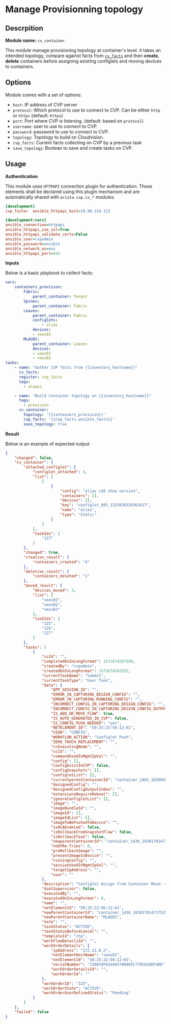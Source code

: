 # Manage Provisionning topology

## Descrpition

__Module name:__ `cv_container`

This module manage provisioning topology at container's level. it takes an intended topology, compare against facts from [`cv_facts`](cv_facts.md) and then __create__, __delete__ containers before assigning existing configlets and moving devices to containers.

## Options

Module comes with a set of options:

- `host`: IP address of CVP server
- `protocol`: Which protocol to use to connect to CVP. Can be either `http` or `https` (default: `https`)
- `port`: Port where CVP is listening. (default: based on `protocol`)
- `username`: user to use to connect to CVP.
- `password`: password to use to connect to CVP.
- `topology`: Topology to build on Cloudvision.
- `cvp_facts`: Current facts collecting on CVP by a previous task
- `save_topology`: Boolean to save and create tasks on CVP.

## Usage

__Authentication__

This module uses `HTTPAPI` connection plugin for authentication. These elements shall be declared using this plugin mechanism and are automatically shared with `arista.cvp.cv_*` modules.

```ini
[development]
cvp_foster  ansible_httpapi_host=10.90.224.122

[development:vars]
ansible_connection=httpapi
ansible_httpapi_use_ssl=True
ansible_httpapi_validate_certs=False
ansible_user=cvpadmin
ansible_password=ansible
ansible_network_os=eos
ansible_httpapi_port=443
```

__Inputs__

Below is a basic playbook to collect facts:

```yaml
vars:
    containers_provision:
        Fabric:
            parent_container: Tenant
        Spines:
            parent_container: Fabric
        Leaves:
            parent_container: Fabric
            configlets:
                - alias
            devices:
            - veos03
        MLAG01:
            parent_container: Leaves
            devices:
            - veos01
            - veos02
tasks:
    - name: "Gather CVP facts from {{inventory_hostname}}"
      cv_facts:
      register: cvp_facts
      tags:
        - always

    - name: "Build Container topology on {{inventory_hostname}}"
      tags:
        - provision
      cv_container:
        topology: '{{containers_provision}}'
        cvp_facts: '{{cvp_facts.ansible_facts}}'
        save_topology: true
```

__Result__

Below is an example of expected output

```json
{
    "changed": false,
    "cv_container": {
        "attached_configlet": {
            "configlet_attached": 4,
            "list": [
                [
                    {
                        "config": "alias v10 show version",
                        "containers": [],
                        "devices": [],
                        "key": "configlet_885_1325820320363417",
                        "name": "alias",
                        "type": "Static"
                    }
                ]
            ],
            "taskIds": [
                "127"
            ]
        },
        "changed": true,
        "creation_result": {
            "containers_created": "4"
        },
        "deletion_result": {
            "containers_deleted": "1"
        },
        "moved_result": {
            "devices_moved": 3,
            "list": [
                "veos01",
                "veos02",
                "veos03"
            ],
            "taskIds": [
                "125",
                "126",
                "127"
            ]
        },
        "tasks": [
            {
                "ccId": "",
                "completedOnInLongFormat": 1571674207598,
                "createdBy": "cvpadmin",
                "createdOnInLongFormat": 1571674202552,
                "currentTaskName": "Submit",
                "currentTaskType": "User Task",
                "data": {
                    "APP_SESSION_ID": "",
                    "ERROR_IN_CAPTURING_DESIGN_CONFIG": "",
                    "ERROR_IN_CAPTURING_RUNNING_CONFIG": "",
                    "INCORRECT_CONFIG_IN_CAPTURING_DESIGN_CONFIG": "",
                    "INCORRECT_CONFIG_IN_CAPTURING_DESIGN_CONFIG_OUTPUT_INDEX": "",
                    "IS_ADD_OR_MOVE_FLOW": true,
                    "IS_AUTO_GENERATED_IN_CVP": false,
                    "IS_CONFIG_PUSH_NEEDED": "yes",
                    "NETELEMENT_ID": "50:25:22:56:12:61",
                    "VIEW": "CONFIG",
                    "WORKFLOW_ACTION": "Configlet Push",
                    "ZERO_TOUCH_REPLACEMENT": "",
                    "ccExecutingNode": "",
                    "ccId": "",
                    "commandUsedInMgmtIpVal": "",
                    "config": [],
                    "configExistInCVP": false,
                    "configSnapshots": [],
                    "configletList": [],
                    "currentparentContainerId": "container_1401_1830045226427188",
                    "designedConfig": "",
                    "designedConfigOutputIndex": "",
                    "extensionsRequireReboot": [],
                    "ignoreConfigletList": [],
                    "image": "",
                    "imageBundleId": "",
                    "imageId": [],
                    "imageIdList": [],
                    "imageToBePushedToDevice": "",
                    "isDCAEnabled": false,
                    "isRollbackFromSnapshotFlow": false,
                    "isRollbackTask": false,
                    "newparentContainerId": "container_1436_1830170147175295",
                    "noOfRe-Tries": 0,
                    "preRollbackImage": "",
                    "presentImageInDevice": "",
                    "runningConfig": "",
                    "sessionUsedInMgmtIpVal": "",
                    "targetIpAddress": "",
                    "user": ""
                },
                "description": "Configlet Assign from Container Move: veos01",
                "dualSupervisor": false,
                "executedBy": "",
                "executedOnInLongFormat": 0,
                "name": "",
                "netElementId": "50:25:22:56:12:61",
                "newParentContainerId": "container_1436_1830170147175295",
                "newParentContainerName": "MLAG01",
                "note": "",
                "taskStatus": "ACTIVE",
                "taskStatusBeforeCancel": "",
                "templateId": "ztp",
                "workFlowDetailsId": "",
                "workOrderDetails": {
                    "ipAddress": "172.23.0.2",
                    "netElementHostName": "veos01",
                    "netElementId": "50:25:22:56:12:61",
                    "serialNumber": "728870FA16465700865C770C620DF4DE",
                    "workOrderDetailsId": "",
                    "workOrderId": ""
                },
                "workOrderId": "125",
                "workOrderState": "ACTIVE",
                "workOrderUserDefinedStatus": "Pending"
            }
        ]
    },
    "failed": false
}
```


